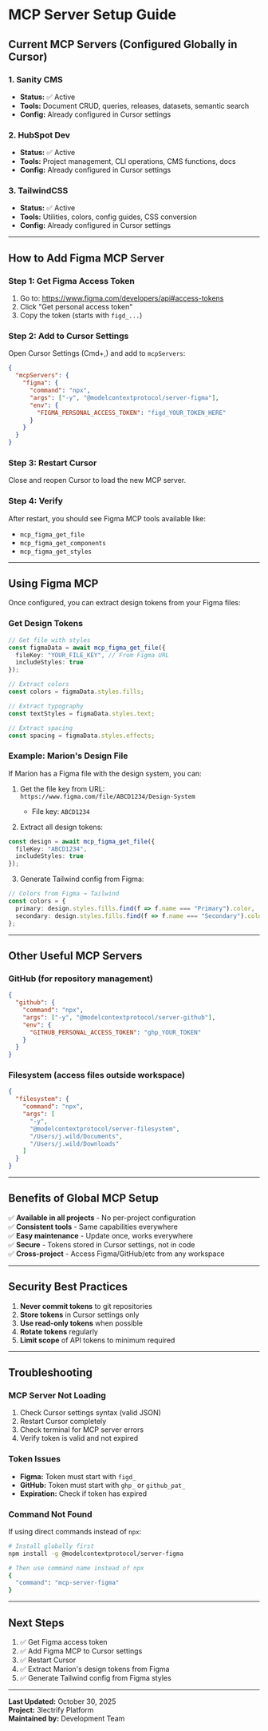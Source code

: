 # MCP Server Setup Guide

## Current MCP Servers (Configured Globally in Cursor)

### 1. Sanity CMS
- **Status:** ✅ Active
- **Tools:** Document CRUD, queries, releases, datasets, semantic search
- **Config:** Already configured in Cursor settings

### 2. HubSpot Dev
- **Status:** ✅ Active
- **Tools:** Project management, CLI operations, CMS functions, docs
- **Config:** Already configured in Cursor settings

### 3. TailwindCSS
- **Status:** ✅ Active
- **Tools:** Utilities, colors, config guides, CSS conversion
- **Config:** Already configured in Cursor settings

---

## How to Add Figma MCP Server

### Step 1: Get Figma Access Token

1. Go to: https://www.figma.com/developers/api#access-tokens
2. Click "Get personal access token"
3. Copy the token (starts with `figd_...`)

### Step 2: Add to Cursor Settings

Open Cursor Settings (Cmd+,) and add to `mcpServers`:

```json
{
  "mcpServers": {
    "figma": {
      "command": "npx",
      "args": ["-y", "@modelcontextprotocol/server-figma"],
      "env": {
        "FIGMA_PERSONAL_ACCESS_TOKEN": "figd_YOUR_TOKEN_HERE"
      }
    }
  }
}
```

### Step 3: Restart Cursor

Close and reopen Cursor to load the new MCP server.

### Step 4: Verify

After restart, you should see Figma MCP tools available like:
- `mcp_figma_get_file`
- `mcp_figma_get_components`
- `mcp_figma_get_styles`

---

## Using Figma MCP

Once configured, you can extract design tokens from your Figma files:

### Get Design Tokens
```typescript
// Get file with styles
const figmaData = await mcp_figma_get_file({
  fileKey: "YOUR_FILE_KEY", // From Figma URL
  includeStyles: true
});

// Extract colors
const colors = figmaData.styles.fills;

// Extract typography
const textStyles = figmaData.styles.text;

// Extract spacing
const spacing = figmaData.styles.effects;
```

### Example: Marion's Design File

If Marion has a Figma file with the design system, you can:

1. Get the file key from URL: `https://www.figma.com/file/ABCD1234/Design-System`
   - File key: `ABCD1234`

2. Extract all design tokens:
```typescript
const design = await mcp_figma_get_file({
  fileKey: "ABCD1234",
  includeStyles: true
});
```

3. Generate Tailwind config from Figma:
```typescript
// Colors from Figma → Tailwind
const colors = {
  primary: design.styles.fills.find(f => f.name === "Primary").color,
  secondary: design.styles.fills.find(f => f.name === "Secondary").color,
};
```

---

## Other Useful MCP Servers

### GitHub (for repository management)
```json
{
  "github": {
    "command": "npx",
    "args": ["-y", "@modelcontextprotocol/server-github"],
    "env": {
      "GITHUB_PERSONAL_ACCESS_TOKEN": "ghp_YOUR_TOKEN"
    }
  }
}
```

### Filesystem (access files outside workspace)
```json
{
  "filesystem": {
    "command": "npx",
    "args": [
      "-y",
      "@modelcontextprotocol/server-filesystem",
      "/Users/j.wild/Documents",
      "/Users/j.wild/Downloads"
    ]
  }
}
```

---

## Benefits of Global MCP Setup

✅ **Available in all projects** - No per-project configuration  
✅ **Consistent tools** - Same capabilities everywhere  
✅ **Easy maintenance** - Update once, works everywhere  
✅ **Secure** - Tokens stored in Cursor settings, not in code  
✅ **Cross-project** - Access Figma/GitHub/etc from any workspace

---

## Security Best Practices

1. **Never commit tokens** to git repositories
2. **Store tokens** in Cursor settings only
3. **Use read-only tokens** when possible
4. **Rotate tokens** regularly
5. **Limit scope** of API tokens to minimum required

---

## Troubleshooting

### MCP Server Not Loading

1. Check Cursor settings syntax (valid JSON)
2. Restart Cursor completely
3. Check terminal for MCP server errors
4. Verify token is valid and not expired

### Token Issues

- **Figma:** Token must start with `figd_`
- **GitHub:** Token must start with `ghp_` or `github_pat_`
- **Expiration:** Check if token has expired

### Command Not Found

If using direct commands instead of `npx`:
```bash
# Install globally first
npm install -g @modelcontextprotocol/server-figma

# Then use command name instead of npx
{
  "command": "mcp-server-figma"
}
```

---

## Next Steps

1. ✅ Get Figma access token
2. ✅ Add Figma MCP to Cursor settings
3. ✅ Restart Cursor
4. ✅ Extract Marion's design tokens from Figma
5. ✅ Generate Tailwind config from Figma styles

---

**Last Updated:** October 30, 2025  
**Project:** 3lectrify Platform  
**Maintained by:** Development Team




